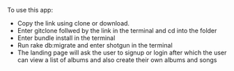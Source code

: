 To use this app:
- Copy the link using clone or download.
- Enter gitclone follwed by the link in the terminal and cd into the folder
- Enter bundle install in the terminal
- Run rake db:migrate and enter shotgun in the terminal
- The landing page will ask the user to signup or login after which the user can view a list of albums and also create their own albums and songs
